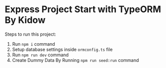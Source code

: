 # Express Project Start with TypeORM By Kidow

Steps to run this project:

1. Run `npm i` command
2. Setup database settings inside `ormconfig.ts` file
3. Run `npm run dev` command
4. Create Dummy Data By Running `npm run seed:run` command
